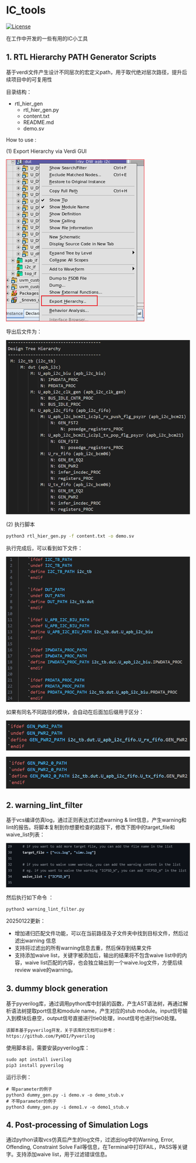 # IC_tools

[![License](https://img.shields.io/badge/License-Apache%202.0-blue.svg)](https://opensource.org/licenses/Apache-2.0)

在工作中开发的一些有用的IC小工具

## 1. RTL Hierarchy PATH Generator Scripts

基于verdi文件产生设计不同层次的宏定义path，用于取代绝对层次路径，提升后续项目中的可复用性

目录结构：
- rtl_hier_gen
  - rtl_hier_gen.py
  - content.txt
  - README.md
  - demo.sv

How to use :

(1) Export Hierarchy via Verdi GUI

![image-20241211005723000](.assets/Figure_001)

导出后文件为：

![image-20241211010326953](.assets/Figure_002)

(2) 执行脚本

```bash
python3 rtl_hier_gen.py -f content.txt -o demo.sv
```

执行完成后，可以看到如下文件：

![image-20241211011017033](.assets/Figure_003)

如果有同名不同路径的模块，会自动在后面加后缀用于区分：

![image-20241211011517988](.assets/image-20241211011517988.png)

![image-20241211011547438](.assets/image-20241211011547438.png)

## 2. warning_lint_filter

基于vcs编译仿真log，通过正则表达式过滤warning & lint信息，产生warning和lint的报告。将脚本复制到你想要检查的路径下，修改下图中的target_file和waive_list列表：

![image-20250122000756660](./assets/image-20250122000756660.png)

然后执行如下命令 ：

```
python3 warning_lint_filter.py 
```

20250122更新：

- 增加递归匹配文件功能，可以在当前路径及子文件夹中找到目标文件，然后过滤出warning 信息
- 支持将过滤出的所有warning信息去重，然后保存到结果文件
- 支持添加waive list，关键字被添加后，输出的结果将不包含waive list中的内容，waive list匹配的内容，也会独立输出到一个waive.log文件，方便后续review waive的warning。

## 3. dummy block generation
基于pyverilog库，通过调用python库中封装的函数，产生AST语法树，再通过解析语法树提取port信息和module name，产生对应的stub module。input信号输入到模块后悬空，output信号直接进行tie0处理，inout信号也进行tie0处理。

```
该脚本基于pyverilog开发，关于该库的文档可以参考：
https://github.com/PyHDI/Pyverilog
```
使用脚本前，需要安装pyverilog库：
```
sudo apt install iverilog
pip3 install pyverilog
```
运行示例：
```
# 带parameter的例子
python3 dummy_gen.py -i demo.v -o demo_stub.v
# 不带parameter的例子
python3 dummy_gen.py -i demo1.v -o demo1_stub.v
```
## 4. Post-processing of Simulation Logs 
通过python读取vcs仿真后产生的log文件，过滤出log中的Warning, Error, Offending, Constraint Solve Fail等信息，在Terminal中打印FAIL，PASS等关键字。支持添加waive list，用于过滤错误信息。